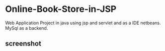 # Online-Book-Store-in-JSP

Web Application Project in java using jsp and servlet and as a IDE netbeans. MySql as a backend. 



## screenshot  

